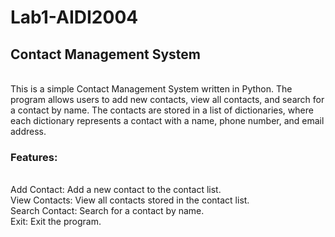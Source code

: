 # Lab1-AIDI2004
<H2><B>Contact Management System</B></H2>
</br>This is a simple Contact Management System written in Python. The program allows users to add new contacts, view all contacts, and search for a contact by name. The contacts are stored in a list of dictionaries, where each dictionary represents a contact with a name, phone number, and email address.

<H3>Features:</H3>
</br>Add Contact: Add a new contact to the contact list.
</br>View Contacts: View all contacts stored in the contact list.
</br>Search Contact: Search for a contact by name.
</br>Exit: Exit the program.
